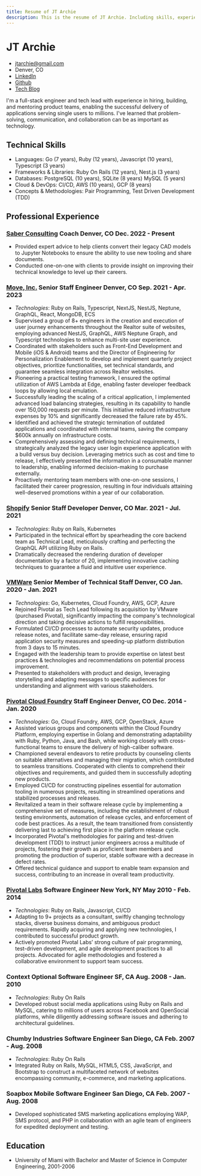 ```yaml
---
title: Resume of JT Archie
description: This is the resume of JT Archie. Including skills, experience, and education.
---
```


# JT Archie

- jtarchie@gmail.com
- Denver, CO
- [LinkedIn](https://www.linkedin.com/in/jtarchie/)
- [Github](https://github.com/jtarchie)
- [Tech Blog](https://jtarchie.com/posts)

I'm a full-stack engineer and tech lead with experience in hiring, building, and
mentoring product teams, enabling the successful delivery of applications
serving single users to millions. I've learned that problem-solving,
communication, and collaboration can be as important as technology.

## Technical Skills

- Languages: Go (7 years), Ruby (12 years), Javascript (10 years), Typescript (3
  years)
- Frameworks & Libraries: Ruby On Rails (12 years), Nest.js (3 years)
- Databases: PostgreSQL (10 years), SQLite (8 years) MySQL (5 years)
- Cloud & DevOps: CI/CD, AWS (10 years), GCP (8 years)
- Concepts & Methodologies: Pair Programming, Test Driven Development (TDD)

## Professional Experience

### [Saber Consulting](https://saber.consulting/) Coach Denver, CO Dec. 2022 - Present

- Provided expert advice to help clients convert their legacy CAD models to
  Jupyter Notebooks to ensure the ability to use new tooling and share
  documents.
- Conducted one-on-one with clients to provide insight on improving their
  technical knowledge to level up their careers.

### [Move, Inc.](https://www.move.com) Senior Staff Engineer Denver, CO Sep. 2021 - Apr. 2023

- _Technologies_: Ruby on Rails, Typescript, NextJS, NestJS, Neptune, GraphQL,
  React, MongoDB, ECS
- Supervised a group of 8+ engineers in the creation and execution of user
  journey enhancements throughout the Realtor suite of websites, employing
  advanced NestJS, GraphQL, AWS Neptune Graph, and Typescript technologies to
  enhance multi-site user experience.
- Coordinated with stakeholders such as Front-End Development and Mobile (iOS &
  Android) teams and the Director of Engineering for Personalization Enablement
  to develop and implement quarterly project objectives, prioritize
  functionalities, set technical standards, and guarantee seamless integration
  across Realtor websites.
- Pioneering a practical testing framework, I ensured the optimal utilization of
  AWS Lambda at Edge, enabling faster developer feedback loops by allowing local
  emulation.
- Successfully leading the scaling of a critical application, I implemented
  advanced load balancing strategies, resulting in its capability to handle over
  150,000 requests per minute. This initiative reduced infrastructure expenses
  by 10% and significantly decreased the failure rate by 45%.
- Identified and achieved the strategic termination of outdated applications and
  coordinated with internal teams, saving the company $600k annually on
  infrastructure costs.
- Comprehensively assessing and defining technical requirements, I strategically
  analyzed the legacy user login experience application with a build versus buy
  decision. Leveraging metrics such as cost and time to release, I effectively
  presented the information in a consumable manner to leadership, enabling
  informed decision-making to purchase externally.
- Proactively mentoring team members with one-on-one sessions, I facilitated
  their career progression, resulting in four individuals attaining
  well-deserved promotions within a year of our collaboration.

### [Shopify](https://www.shopify.com/) Senior Staff Developer Denver, CO Mar. 2021 - Jul. 2021

- _Technologies_: Ruby on Rails, Kubernetes
- Participated in the technical effort by spearheading the core backend team as
  Technical Lead, meticulously crafting and perfecting the GraphQL API utilizing
  Ruby on Rails.
- Dramatically decreased the rendering duration of developer documentation by a
  factor of 20, implementing innovative caching techniques to guarantee a fluid
  and intuitive user experience.

### [VMWare](https://www.vmware.com/) Senior Member of Technical Staff Denver, CO Jan. 2020 - Jan. 2021

- _Technologies_: Go, Kubernetes, Cloud Foundry, AWS, GCP, Azure
- Rejoined Pivotal as Tech Lead following its acquisition by VMware (purchased
  Pivotal), significantly impacting the company's technological direction and
  taking decisive actions to fulfill responsibilities.
- Formulated CI/CD processes to automate security updates, produce release
  notes, and facilitate same-day release, ensuring rapid application security
  measures and speeding-up platform distribution from 3 days to 15 minutes.
- Engaged with the leadership team to provide expertise on latest best practices
  & technologies and recommendations on potential process improvement.
- Presented to stakeholders with product and design, leveraging storytelling and
  adapting messages to specific audiences for understanding and alignment with
  various stakeholders.

### [Pivotal Cloud Foundry](https://tanzu.vmware.com/application-service) Staff Engineer Denver, CO Dec. 2014 - Jan. 2020

- _Technologies_: Go, Cloud Foundry, AWS, GCP, OpenStack, Azure
- Assisted various groups and components within the Cloud Foundry Platform,
  employing expertise in Golang and demonstrating adaptability with Ruby,
  Python, Java, and Bash, while working closely with cross-functional teams to
  ensure the delivery of high-caliber software.
- Championed several endeavors to retire products by counseling clients on
  suitable alternatives and managing their migration, which contributed to
  seamless transitions. Cooperated with clients to comprehend their objectives
  and requirements, and guided them in successfully adopting new products.
- Employed CI/CD for constructing pipelines essential for automation tooling in
  numerous projects, resulting in streamlined operations and stabilized
  processes and releases.
- Revitalized a team in their software release cycle by implementing a
  comprehensive set of measures, including the establishment of robust testing
  environments, automation of release cycles, and enforcement of code best
  practices. As a result, the team transitioned from consistently delivering
  last to achieving first place in the platform release cycle.
- Incorporated Pivotal's methodologies for pairing and test-driven development
  (TDD) to instruct junior engineers across a multitude of projects, fostering
  their growth as proficient team members and promoting the production of
  superior, stable software with a decrease in defect rates.
- Offered technical guidance and support to enable team expansion and success,
  contributing to an increase in overall team productivity.

### [Pivotal Labs](https://www.pivotaltracker.com/consultancies/pivotallabs) Software Engineer New York, NY May 2010 - Feb. 2014

- _Technologies_: Ruby on Rails, Javascript, CI/CD
- Adapting to 9+ projects as a consultant, swiftly changing technology stacks,
  diverse business domains, and ambiguous product requirements. Rapidly
  acquiring and applying new technologies, I contributed to successful product
  growth.
- Actively promoted Pivotal Labs’ strong culture of pair programming,
  test-driven development, and agile development practices to all projects.
  Advocated for agile methodologies and fostered a collaborative environment to
  support team success.

### Context Optional Software Engineer SF, CA Aug. 2008 - Jan. 2010

- _Technologies_: Ruby On Rails
- Developed robust social media applications using Ruby on Rails and MySQL,
  catering to millions of users across Facebook and OpenSocial platforms, while
  diligently addressing software issues and adhering to architectural
  guidelines.

### Chumby Industries Software Engineer San Diego, CA Feb. 2007 - Aug. 2008

- _Technologies_: Ruby On Rails
- Integrated Ruby on Rails, MySQL, HTML5, CSS, JavaScript, and Bootstrap to
  construct a multifaceted network of websites encompassing community,
  e-commerce, and marketing applications.

### Soapbox Mobile Software Engineer San Diego, CA Feb. 2007 - Aug. 2008

- Developed sophisticated SMS marketing applications employing WAP, SMS
  protocol, and PHP in collaboration with an agile team of engineers for
  expedited deployment and testing.

## Education

- University of Miami with Bachelor and Master of Science in Computer
  Engineering, 2001-2006

<style>
  @media print {
      @page {
          size: auto;
          margin: 10mm;
          padding: 0;
      }

      nav {
          display: none;
      }

      html {
          all: initial;
          margin: 0;
          padding: 0;
          width: 100%;
      }

      body {
          font-size: 12pt;
          margin: 0;
          padding: 0;
          background: none;
          width: 100%;
      }

      body>main {
          max-width: 100% !important;
          padding: 0;
      }

      h1,
      h2,
      h3 {
          padding: 0;
          margin: 0;
      }

      h1 {
          font-size: 200%;
      }

      h2 {
          font-size: 130%;
      }

      h3 {
          font-size: 100%;
      }

      h1+ul {
          text-align: center;
          margin: 0;
          padding: 0;
      }

      h1+ul>li {
          display: inline;
          white-space: pre;
          list-style-type: none;
      }

      h1+ul>li:after {
          content: "  \2022  ";
      }

      h1+ul>li:last-child:after {
          content: "";
      }

      ul {
          padding: 0;
          margin: 0 1.5em;
      }
      li {
          font-size: 12pt;
          margin-bottom: 3px;
      }
      p {
          font-size: 12pt;
          margin-bottom: 6px;
      }
  }
</style>
